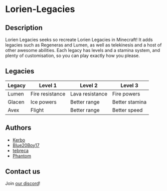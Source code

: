 # Lorien-Legacies

## Description
Lorien Legacies seeks so recreate Lorien Legacies in Minecraft! It adds legacies such as Regeneras and Lumen, as well as telekinesis and a host of other awesome abilities. Each legacy has levels and a stamina system, and plenty of customisation, so you can play exactly how you please.

## Legacies
| Legacy | Level 1 | Level 2 | Level 3 |
| ------ | ------- | ------- | ------- |
| Lumen  | Fire resistance | Lava resistance | Fire powers |
| Glacen | Ice powers | Better range | Better stamina |
| Avex | Flight | Better range | Better speed |

## Authors
* [Kerbo](https://github.com/Kerbo)
* [Blue20Boy17](https://github.com/Blue20Boy17)
* [tebreca](https://github.com/Tebreca)
* [Phantom](https://github.com/PhantomTheDev)

## Contact us
Join [our discord](https://discord.gg/rADuzGsGdY)!
